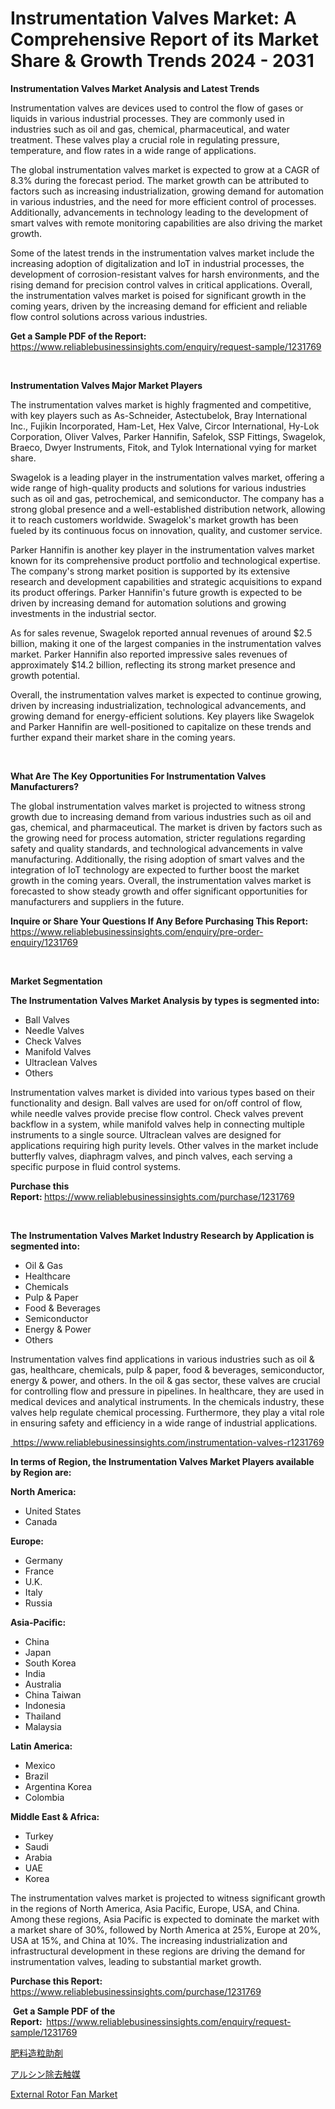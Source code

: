 <p><h1>Instrumentation Valves Market: A Comprehensive Report of its Market Share & Growth Trends 2024 - 2031</h1></p><p><strong>Instrumentation Valves Market Analysis and Latest Trends</strong></p>
<p><p>Instrumentation valves are devices used to control the flow of gases or liquids in various industrial processes. They are commonly used in industries such as oil and gas, chemical, pharmaceutical, and water treatment. These valves play a crucial role in regulating pressure, temperature, and flow rates in a wide range of applications.</p><p>The global instrumentation valves market is expected to grow at a CAGR of 8.3% during the forecast period. The market growth can be attributed to factors such as increasing industrialization, growing demand for automation in various industries, and the need for more efficient control of processes. Additionally, advancements in technology leading to the development of smart valves with remote monitoring capabilities are also driving the market growth.</p><p>Some of the latest trends in the instrumentation valves market include the increasing adoption of digitalization and IoT in industrial processes, the development of corrosion-resistant valves for harsh environments, and the rising demand for precision control valves in critical applications. Overall, the instrumentation valves market is poised for significant growth in the coming years, driven by the increasing demand for efficient and reliable flow control solutions across various industries.</p></p>
<p><strong>Get a Sample PDF of the Report:&nbsp;</strong> <a href="https://www.reliablebusinessinsights.com/enquiry/request-sample/1231769">https://www.reliablebusinessinsights.com/enquiry/request-sample/1231769</a></p>
<p>&nbsp;</p>
<p><strong>Instrumentation Valves Major Market Players</strong></p>
<p><p>The instrumentation valves market is highly fragmented and competitive, with key players such as As-Schneider, Astectubelok, Bray International Inc., Fujikin Incorporated, Ham-Let, Hex Valve, Circor International, Hy-Lok Corporation, Oliver Valves, Parker Hannifin, Safelok, SSP Fittings, Swagelok, Braeco, Dwyer Instruments, Fitok, and Tylok International vying for market share. </p><p>Swagelok is a leading player in the instrumentation valves market, offering a wide range of high-quality products and solutions for various industries such as oil and gas, petrochemical, and semiconductor. The company has a strong global presence and a well-established distribution network, allowing it to reach customers worldwide. Swagelok's market growth has been fueled by its continuous focus on innovation, quality, and customer service.</p><p>Parker Hannifin is another key player in the instrumentation valves market known for its comprehensive product portfolio and technological expertise. The company's strong market position is supported by its extensive research and development capabilities and strategic acquisitions to expand its product offerings. Parker Hannifin's future growth is expected to be driven by increasing demand for automation solutions and growing investments in the industrial sector.</p><p>As for sales revenue, Swagelok reported annual revenues of around $2.5 billion, making it one of the largest companies in the instrumentation valves market. Parker Hannifin also reported impressive sales revenues of approximately $14.2 billion, reflecting its strong market presence and growth potential.</p><p>Overall, the instrumentation valves market is expected to continue growing, driven by increasing industrialization, technological advancements, and growing demand for energy-efficient solutions. Key players like Swagelok and Parker Hannifin are well-positioned to capitalize on these trends and further expand their market share in the coming years.</p></p>
<p>&nbsp;</p>
<p><strong>What Are The Key Opportunities For Instrumentation Valves Manufacturers?</strong></p>
<p><p>The global instrumentation valves market is projected to witness strong growth due to increasing demand from various industries such as oil and gas, chemical, and pharmaceutical. The market is driven by factors such as the growing need for process automation, stricter regulations regarding safety and quality standards, and technological advancements in valve manufacturing. Additionally, the rising adoption of smart valves and the integration of IoT technology are expected to further boost the market growth in the coming years. Overall, the instrumentation valves market is forecasted to show steady growth and offer significant opportunities for manufacturers and suppliers in the future.</p></p>
<p><strong>Inquire or Share Your Questions If Any Before Purchasing This Report:</strong> <a href="https://www.reliablebusinessinsights.com/enquiry/pre-order-enquiry/1231769">https://www.reliablebusinessinsights.com/enquiry/pre-order-enquiry/1231769</a></p>
<p>&nbsp;</p>
<p><strong>Market Segmentation</strong></p>
<p><strong>The Instrumentation Valves Market Analysis by types is segmented into:</strong></p>
<p><ul><li>Ball Valves</li><li>Needle Valves</li><li>Check Valves</li><li>Manifold Valves</li><li>Ultraclean Valves</li><li>Others</li></ul></p>
<p><p>Instrumentation valves market is divided into various types based on their functionality and design. Ball valves are used for on/off control of flow, while needle valves provide precise flow control. Check valves prevent backflow in a system, while manifold valves help in connecting multiple instruments to a single source. Ultraclean valves are designed for applications requiring high purity levels. Other valves in the market include butterfly valves, diaphragm valves, and pinch valves, each serving a specific purpose in fluid control systems.</p></p>
<p><strong>Purchase this Report:&nbsp;</strong><a href="https://www.reliablebusinessinsights.com/purchase/1231769">https://www.reliablebusinessinsights.com/purchase/1231769</a></p>
<p>&nbsp;</p>
<p><strong>The Instrumentation Valves Market Industry Research by Application is segmented into:</strong></p>
<p><ul><li>Oil & Gas</li><li>Healthcare</li><li>Chemicals</li><li>Pulp & Paper</li><li>Food & Beverages</li><li>Semiconductor</li><li>Energy & Power</li><li>Others</li></ul></p>
<p><p>Instrumentation valves find applications in various industries such as oil & gas, healthcare, chemicals, pulp & paper, food & beverages, semiconductor, energy & power, and others. In the oil & gas sector, these valves are crucial for controlling flow and pressure in pipelines. In healthcare, they are used in medical devices and analytical instruments. In the chemicals industry, these valves help regulate chemical processing. Furthermore, they play a vital role in ensuring safety and efficiency in a wide range of industrial applications.</p></p>
<p><a href="https://www.reliablebusinessinsights.com/instrumentation-valves-r1231769">&nbsp;https://www.reliablebusinessinsights.com/instrumentation-valves-r1231769</a></p>
<p><strong>In terms of Region, the Instrumentation Valves Market Players available by Region are:</strong></p>
<p>
    <p> <strong> North America: </strong>
        <ul>
            <li>United States</li>
            <li>Canada</li>
        </ul>
        </p> 
    <p> <strong> Europe: </strong>
        <ul>
            <li>Germany</li>
            <li>France</li>
            <li>U.K.</li>
            <li>Italy</li>
            <li>Russia</li>
        </ul>
        </p> 
    <p> <strong> Asia-Pacific: </strong>
        <ul>
            <li>China</li>
            <li>Japan</li>
            <li>South Korea</li>
            <li>India</li>
            <li>Australia</li>
            <li>China Taiwan</li>
            <li>Indonesia</li>
            <li>Thailand</li>
            <li>Malaysia</li>
        </ul>
        </p> 
    <p> <strong> Latin America: </strong>
        <ul>
            <li>Mexico</li>
            <li>Brazil</li>
            <li>Argentina Korea</li>
            <li>Colombia</li>
        </ul>
        </p> 
    <p> <strong> Middle East & Africa: </strong>
        <ul>
            <li>Turkey</li>
            <li>Saudi</li>
            <li>Arabia</li>
            <li>UAE</li>
            <li>Korea</li>
        </ul>
    </p>
    </p>
<p><p>The instrumentation valves market is projected to witness significant growth in the regions of North America, Asia Pacific, Europe, USA, and China. Among these regions, Asia Pacific is expected to dominate the market with a market share of 30%, followed by North America at 25%, Europe at 20%, USA at 15%, and China at 10%. The increasing industrialization and infrastructural development in these regions are driving the demand for instrumentation valves, leading to substantial market growth.</p></p>
<p><strong>Purchase this Report: </strong><a href="https://www.reliablebusinessinsights.com/purchase/1231769">https://www.reliablebusinessinsights.com/purchase/1231769</a></p>
<p>&nbsp;<strong>Get a Sample PDF of the Report:&nbsp;&nbsp;</strong><a href="https://www.reliablebusinessinsights.com/enquiry/request-sample/1231769">https://www.reliablebusinessinsights.com/enquiry/request-sample/1231769</a></p>
<p><strong></strong></p>
<p><p><a href="https://github.com/SantosDicki04/Market-Research-Report-List-2/blob/main/5219798159458.md">肥料造粒助剤</a></p><p><a href="https://github.com/alyle7648/Market-Research-Report-List-1/blob/main/6401945159459.md">アルシン除去触媒</a></p><p><a href="https://github.com/kulaberyasin52/Market-Research-Report-List-1/blob/main/external-rotor-fan-market.md">External Rotor Fan Market</a></p></p>